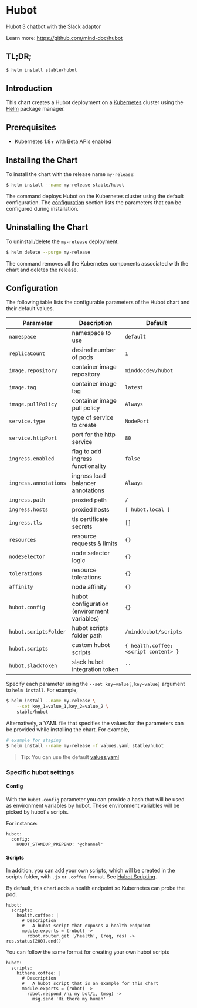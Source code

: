 # Hubot

Hubot 3 chatbot with the Slack adaptor

Learn more: https://github.com/mind-doc/hubot

## TL;DR;

```bash
$ helm install stable/hubot
```

## Introduction

This chart creates a Hubot deployment on a [Kubernetes](http://kubernetes.io)
cluster using the [Helm](https://helm.sh) package manager.

## Prerequisites

- Kubernetes 1.8+ with Beta APIs enabled

## Installing the Chart

To install the chart with the release name `my-release`:

```bash
$ helm install --name my-release stable/hubot
```

The command deploys Hubot on the Kubernetes cluster using the default configuration. The [configuration](#configuration) section lists the parameters that can be configured during installation.

## Uninstalling the Chart

To uninstall/delete the `my-release` deployment:

```bash
$ helm delete --purge my-release
```
The command removes all the Kubernetes components associated with the chart and deletes the release.

## Configuration

The following table lists the configurable parameters of the Hubot chart and their default values.

Parameter | Description | Default
--- | --- | ---
`namespace` | namespace to use | `default`
`replicaCount` | desired number of pods | `1`
`image.repository` | container image repository | `minddocdev/hubot`
`image.tag` | container image tag | `latest`
`image.pullPolicy` | container image pull policy | `Always`
`service.type` | type of service to create | `NodePort`
`service.httpPort` | port for the http service | `80`
`ingress.enabled` | flag to add ingress functionality | `false`
`ingress.annotations` | ingress load balancer annotations | `Always`
`ingress.path` | proxied path | `/`
`ingress.hosts` | proxied hosts | `[ hubot.local ]`
`ingress.tls` | tls certificate secrets | `[]`
`resources` | resource requests & limits | `{}`
`nodeSelector` | node selector logic | `{}`
`tolerations` | resource tolerations | `{}`
`affinity` | node affinity | `{}`
`hubot.config` | hubot configuration (environment variables) | `{}`
`hubot.scriptsFolder` | hubot scripts folder path | `/minddocbot/scripts`
`hubot.scripts` | custom hubot scripts | `{ health.coffee: <script content> }`
`hubot.slackToken` | slack hubot integration token | `''`


Specify each parameter using the `--set key=value[,key=value]` argument to `helm install`. For example,

```bash
$ helm install --name my-release \
    --set key_1=value_1,key_2=value_2 \
    stable/hubot
```

Alternatively, a YAML file that specifies the values for the parameters can be provided while installing the chart. For example,

```bash
# example for staging
$ helm install --name my-release -f values.yaml stable/hubot
```

> **Tip**: You can use the default [values.yaml](values.yaml)

### Specific hubot settings

#### Config

With the `hubot.config` parameter you can provide a hash that will be used as environment variables by hubot. These environment variables will be picked by hubot's scripts.

For instance:

```
hubot:
  config:
    HUBOT_STANDUP_PREPEND: '@channel'
```

#### Scripts

In addition, you can add your own scripts, which will be created in the scripts folder, with `.js` or `.coffee` format. See [Hubot Scripting](https://hubot.github.com/docs/scripting/).

By default, this chart adds a health endpoint so Kubernetes can probe the pod.

```
hubot:
  scripts:
    health.coffee: |
      # Description
      #   A hubot script that exposes a health endpoint
      module.exports = (robot) ->
        robot.router.get '/health', (req, res) -> res.status(200).end()
```

You can follow the same format for creating your own hubot scripts
```
hubot:
  scripts:
    hithere.coffee: |
      # Description
      #   A hubot script that is an example for this chart
      module.exports = (robot) ->
        robot.respond /hi my bot/i, (msg) ->
          msg.send 'Hi there my human'
```
